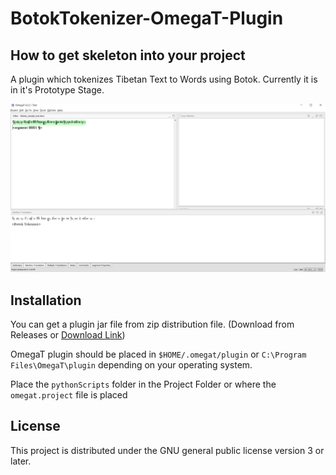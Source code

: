 # BotokTokenizer-OmegaT-Plugin

## How to get skeleton into your project

A plugin which tokenizes Tibetan Text to Words using Botok. Currently it is in it's Prototype Stage.

![](https://github.com/vaish3496/BotokTokenizer-OmegaT-Plugin/blob/master/screenshots/ss1.png)

## Installation

You can get a plugin jar file from zip distribution file. (Download from Releases or <a href="https://github.com/vaish3496/BotokTokenizer-OmegaT-Plugin/releases/download/1/BotokTokenizer-0.1.zip">Download Link</a>)

OmegaT plugin should be placed in `$HOME/.omegat/plugin` or `C:\Program Files\OmegaT\plugin`
depending on your operating system.

Place the `pythonScripts` folder in the Project Folder or where the `omegat.project` file is placed

## License

This project is distributed under the GNU general public license version 3 or later.
